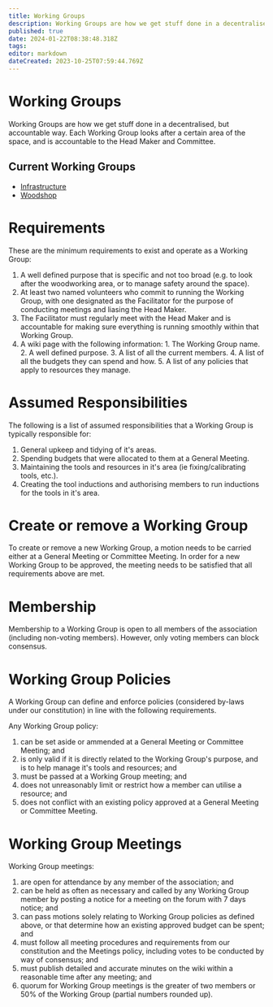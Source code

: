 ```yaml
---
title: Working Groups
description: Working Groups are how we get stuff done in a decentralised, but accountable way. Each Working Group looks after a certain area of the space, and is accountable to the Head Maker and Committee.
published: true
date: 2024-01-22T08:38:48.318Z
tags: 
editor: markdown
dateCreated: 2023-10-25T07:59:44.769Z
---
```


# Working Groups
Working Groups are how we get stuff done in a decentralised, but accountable way. Each Working Group looks after a certain area of the space, and is accountable to the Head Maker and Committee.

## Current Working Groups
* [Infrastructure](/bylaws/wg-infrastructure)
* [Woodshop](/bylaws/wg-woodshop)

# Requirements
These are the minimum requirements to exist and operate as a Working Group:
1. A well defined purpose that is specific and not too broad (e.g. to look after the woodworking area, or to manage safety around the space).
2. At least two named volunteers who commit to running the Working Group, with one designated as the Facilitator for the purpose of conducting meetings and liasing the Head Maker.
3. The Facilitator must regularly meet with the Head Maker and is accountable for making sure everything is running smoothly within that Working Group.
4. A wiki page with the following information:
		1. The Working Group name.
    2. A well defined purpose.
    3. A list of all the current members.
    4. A list of all the budgets they can spend and how.
    5. A list of any policies that apply to resources they manage.

# Assumed Responsibilities
The following is a list of assumed responsibilities that a Working Group is typically responsible for:
1. General upkeep and tidying of it's areas.
2. Spending budgets that were allocated to them at a General Meeting.
3. Maintaining the tools and resources in it's area (ie fixing/calibrating tools, etc.).
4. Creating the tool inductions and authorising members to run inductions for the tools in it's area.

# Create or remove a Working Group
To create or remove a new Working Group, a motion needs to be carried either at a General Meeting or Committee Meeting. In order for a new Working Group to be approved, the meeting needs to be satisfied that all requirements above are met.

# Membership
Membership to a Working Group is open to all members of the association (including non-voting members). However, only voting members can block consensus.

# Working Group Policies
A Working Group can define and enforce policies (considered by-laws under our constitution) in line with the following requirements.

Any Working Group policy:
1. can be set aside or ammended at a General Meeting or Committee Meeting; and
2. is only valid if it is directly related to the Working Group's purpose, and is to help manage it's tools and resources; and
3. must be passed at a Working Group meeting; and
4. does not unreasonably limit or restrict how a member can utilise a resource; and
5. does not conflict with an existing policy approved at a General Meeting or Committee Meeting.

# Working Group Meetings
Working Group meetings:
1. are open for attendance by any member of the association; and
2. can be held as often as necessary and called by any Working Group member by posting a notice for a meeting on the forum with 7 days notice; and
3. can pass motions solely relating to Working Group policies as defined above, or that determine how an existing approved budget can be spent; and
4. must follow all meeting procedures and requirements from our constitution and the Meetings policy, including votes to be conducted by way of consensus; and
5. must publish detailed and accurate minutes on the wiki within a reasonable time after any meeting; and
6. quorum for Working Group meetings is the greater of two members or 50% of the Working Group (partial numbers rounded up).